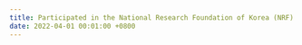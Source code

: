 ```yaml
---
title: Participated in the National Research Foundation of Korea (NRF) project on "developing self-directed AI technologies for solving emerging problems" (2022-2023).
date: 2022-04-01 00:01:00 +0800
---
```

